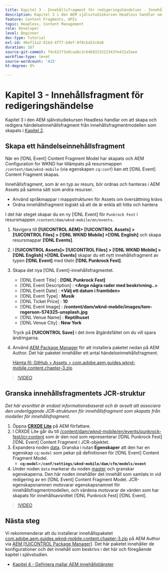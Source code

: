 ```yaml
---
title: Kapitel 3 - Innehållsfragment för redigeringshändelser - Innehållstjänster
description: Kapitel 3 i den AEM självstudiekursen Headless handlar om att skapa och redigera händelseinnehållsfragment från innehållsfragmentmodellen som skapas i kapitel 2.
feature: Content Fragments, APIs
topic: Headless, Content Management
role: Developer
level: Beginner
doc-type: Tutorial
exl-id: 46ef11a2-81bd-4ff7-b9ef-9f8cba52c6a8
duration: 167
source-git-commit: f4c621f3a9caa8c2c64b8323312343fe421a5aee
workflow-type: tm+mt
source-wordcount: '415'
ht-degree: 0%

---
```


# Kapitel 3 - Innehållsfragment för redigeringshändelse

Kapitel 3 i den AEM självstudiekursen Headless handlar om att skapa och redigera händelseinnehållsfragment från innehållsfragmentmodellen som skapats i [Kapitel 2](./chapter-2.md).

## Skapa ett händelseinnehållsfragment

När en [!DNL Event] Content Fragment Model har skapats och AEM Configuration for WKND har tillämpats på resursmappen `/content/dam/wknd-mobile` (via egenskapen `cq:conf`) kan ett [!DNL Event] Content Fragment skapas.

Innehållsfragment, som är en typ av resurs, bör ordnas och hanteras i AEM Assets på samma sätt som andra resurser.

* Använd språkmappar i mappstrukturen för Assets om översättning krävs
* Ordna innehållsfragment logiskt så att de är enkla att hitta och hantera

I det här steget skapar du en ny [!DNL Event] för `Punkrock Fest` i resursmappen `/content/dam/wknd-mobile/en/events`.

1. Navigera till **[!UICONTROL AEM]> [!UICONTROL Assets] > [!UICONTROL Files] > [!DNL WKND Mobile] >[!DNL English]** och skapa resursmappar **[!DNL Events]**.
1. I **[!UICONTROL Assets]> [!UICONTROL Files] > [!DNL WKND Mobile] > [!DNL English] >[!DNL Events]** skapar du ett nytt innehållsfragment av typen **[!DNL Event]** med titeln **[!DNL Punkrock Fest]**.
1. Skapa det nya [!DNL Event]-innehållsfragmentet.

   * [!DNL Event Title] : **[!DNL Punkrock Fest]**
   * [!DNL Event Description] : **&lt;Ange några rader med beskrivning..>**
   * [!DNL Event Date] : **&lt;Välj ett datum i framtiden>**
   * [!DNL Event Type] : **Musik**
   * [!DNL Ticket Price] : **10**
   * [!DNL Event Image] : **/content/dam/wknd-mobile/images/tom-rogerson-574325-unsplash.jpg**
   * [!DNL Venue Name] : **Reptilhuset**
   * [!DNL Venue City] : **New York**

   Tryck på **[!UICONTROL Save]** i det övre åtgärdsfältet om du vill spara ändringarna.

1. Använd [AEM Package Manager](http://localhost:4502/crx/packmgr/index.jsp) för att installera paketet nedan på AEM Author. Det här paketet innehåller ett antal händelseinnehållsfragment.

   [Hämta fil: GitHub > Assets > com.adobe.aem.guides.wknd-mobile.content.chapter-3.zip](https://github.com/adobe/aem-guides-wknd-mobile/releases/latest)

>[!VIDEO](https://video.tv.adobe.com/v/28338?quality=12&learn=on)

## Granska innehållsfragmentets JCR-struktur

*Det här avsnittet är endast informationsbaserat och är avsett att associera den underliggande JCR-strukturen för innehållsfragment som skapats från modeller för innehållsfragment.*

1. Öppna **[CRXDE Lite](http://localhost:4502/crx/de/index.jsp)** på AEM författare.
1. I CRXDE Lite går du till [/content/dam/wknd-mobile/en/events/punkrock-fest/jcr:content](http://localhost:4502/crx/de/index.jsp#/content/dam/wknd-mobile/en/events/punkrock-fest/jcr:content) som är den nod som representerar [!DNL Punkrock Fest] [!DNL Event] Content Fragment i JCR-objektet.
1. Expandera noden [data](http://localhost:4502/crx/de/index.jsp#/content/dam/wknd-mobile/en/events/punkrock-fest/jcr:content/data/master).
Granska i rutan **Egenskaper** att den har en egenskap `cq:model` som pekar på definitionen för [!DNL Event] Content Fragment Model.
   * **`cq:model`**=**`/conf/settings/wknd-mobile/dam/cfm/models/event`**
1. Under noden `data` markerar du noden [master](http://localhost:4502/crx/de/index.jsp#/content/dam/wknd-mobile/en/events/punkrock-fest/jcr:content/data/master) och granskar egenskaperna. Den här noden innehåller det innehåll som samlats in vid redigering av en [!DNL Event] Content Fragment Model. JCR-egenskapsnamnen motsvarar egenskapsnamnet för innehållsfragmentmodellen, och värdena motsvarar de värden som har skapats för innehållsavsnittet [!DNL Punkrock Fest] [!DNL Event].

>[!VIDEO](https://video.tv.adobe.com/v/28356?quality=12&learn=on)

## Nästa steg

Vi rekommenderar att du installerar innehållspaketet [com.adobe.aem.guides.wknd-mobile.content.chapter-3.zip](https://github.com/adobe/aem-guides-wknd-mobile/releases/latest) på AEM Author via [AEM [!UICONTROL Package Manager]](http://localhost:4502/crx/packmgr/index.jsp). Det här paketet innehåller de konfigurationer och det innehåll som beskrivs i det här och föregående kapitel i självstudien.

* [Kapitel 4 - Definiera mallar AEM innehållstjänster](./chapter-4.md)
